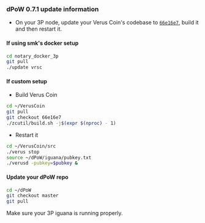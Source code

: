 ### dPoW 0.7.1 update information

- On your 3P node, update your Verus Coin's codebase to [`66e16e7`](https://github.com/VerusCoin/VerusCoin/tree/66e16e79c8c3f60279952b2b36a8b06d4d7a81de), build it and then restart it.

#### If using smk's docker setup

```bash
cd notary_docker_3p
git pull
./update vrsc
```

#### If custom setup

- Build Verus Coin

```bash
cd ~/VerusCoin
git pull
git checkout 66e16e7
./zcutil/build.sh -j$(expr $(nproc) - 1)
```

- Restart it

```bash
cd ~/VerusCoin/src
./verus stop
source ~/dPoW/iguana/pubkey.txt
./verusd -pubkey=$pubkey &
```

#### Update your dPoW repo

```bash
cd ~/dPoW
git checkout master
git pull
```

Make sure your 3P iguana is running properly.
